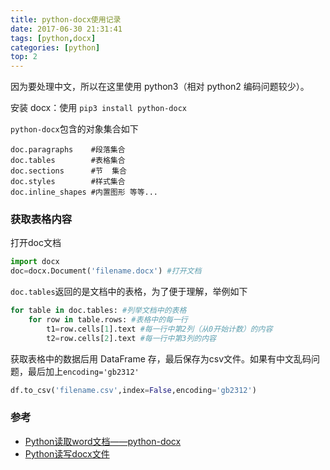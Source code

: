 ```yaml
---
title: python-docx使用记录
date: 2017-06-30 21:31:41
tags: [python,docx]
categories: [python]
top: 2
---
```


因为要处理中文，所以在这里使用 python3（相对 python2 编码问题较少）。

安装 docx：使用 `pip3 install python-docx` 

`python-docx`包含的对象集合如下

```
doc.paragraphs    #段落集合
doc.tables        #表格集合
doc.sections      #节  集合
doc.styles        #样式集合
doc.inline_shapes #内置图形 等等...
```

### 获取表格内容

打开doc文档

```python
import docx
doc=docx.Document('filename.docx') #打开文档
```

`doc.tables`返回的是文档中的表格，为了便于理解，举例如下

```python
for table in doc.tables: #列举文档中的表格
    for row in table.rows: #表格中的每一行
        t1=row.cells[1].text #每一行中第2列（从0开始计数）的内容
        t2=row.cells[2].text #每一行中第3列的内容
```

获取表格中的数据后用 DataFrame 存，最后保存为csv文件。如果有中文乱码问题，最后加上`encoding='gb2312'`

```python
df.to_csv('filename.csv',index=False,encoding='gb2312')
```



### 参考

- [Python读取word文档——python-docx](http://www.itwendao.com/article/detail/172784.html)
- [Python读写docx文件](http://yshblog.com/blog/40)